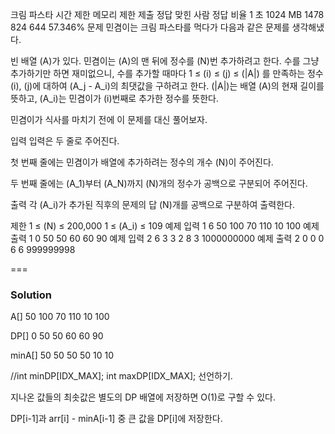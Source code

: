 크림 파스타
시간 제한	메모리 제한	제출	정답	맞힌 사람	정답 비율
1 초	1024 MB	1478	824	644	57.346%
문제
민겸이는 크림 파스타를 먹다가 다음과 같은 문제를 생각해냈다.

빈 배열 
\(A\)가 있다. 민겸이는 
\(A\)의 맨 뒤에 정수를 
\(N\)번 추가하려고 한다. 수를 그냥 추가하기만 하면 재미없으니, 수를 추가할 때마다 1 ≤ 
\(i\) ≤ 
\(j\) ≤ 
\(|A|\) 를 만족하는 정수 
\(i\), 
\(j\)에 대하여 
\(A_j - A_i\)의 최댓값을 구하려고 한다. 
\(|A|\)는 배열 
\(A\)의 현재 길이를 뜻하고, 
\(A_i\)는 민겸이가 
\(i\)번째로 추가한 정수를 뜻한다.

민겸이가 식사를 마치기 전에 이 문제를 대신 풀어보자.

입력
입력은 두 줄로 주어진다.

첫 번째 줄에는 민겸이가 배열에 추가하려는 정수의 개수 
\(N\)이 주어진다.

두 번째 줄에는 
\(A_1\)부터 
\(A_N\)까지 
\(N\)개의 정수가 공백으로 구분되어 주어진다.

출력
각 
\(A_i\)가 추가된 직후의 문제의 답 
\(N\)개를 공백으로 구분하여 출력한다.

제한
1 ≤ 
\(N\) ≤ 200,000
1 ≤ 
\(A_i\) ≤ 109
예제 입력 1 
6
50 100 70 110 10 100
예제 출력 1 
0 50 50 60 60 90
예제 입력 2 
6
3 3 2 8 3 1000000000
예제 출력 2 
0 0 0 6 6 999999998

===

### Solution


A[]
50	100	70	110	10	100

DP[]
0	50	50	60	60	90

minA[]
50	50	50	50	10	10

//int minDP[IDX_MAX];
int maxDP[IDX_MAX];
선언하기.



지나온 값들의 최솟값은 별도의 DP 배열에 저장하면 O(1)로 구할 수 있다.

DP[i-1]과 arr[i] - minA[i-1] 중 큰 값을 DP[i]에 저장한다.

